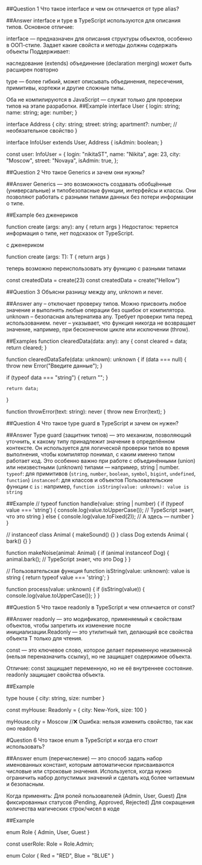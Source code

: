 ##Question 1
Что такое interface и чем он отличается от type alias?

##Answer
interface и type в TypeScript используются для описания типов. Основное отличие:

interface — предназначен для описания структуры объектов, особенно в ООП-стиле. Задает какие свойста и методы должны содержать объекты
Поддерживает:

наследование (extends)
объединение (declaration merging)
может быть расширен повторно

type — более гибкий, может описывать объединения, пересечения, примитивы, кортежи и другие сложные типы.

Оба не компилируются в JavaScript — служат только для проверки типов на этапе разработки.
##Example
interface User {
login: string;
name: string;
age: number;
}

interface Address {
city: string;
street: string;
apartment?: number; // необязательное свойство
}

interface InfoUser extends User, Address {
isAdmin: boolean;
}

const user: InfoUser = {
login: "nikitaST",
name: "Nikita",
age: 23,
city: "Moscow",
street: "Novaya",
isAdmin: true,
};

##Question 2
Что такое Generics и зачем они нужны?

##Answer
Generics — это возможность создавать обобщённые (универсальные) и типобезопасные функции, интерфейсы и классы. Они позволяют работать с разными типами данных без потери информации о типе.

##Example
без дженериков

function create (args: any): any {
return args
}
Недостаток: теряется информация о типе, нет подсказок от TypeScript.

с дженериком

function create <T> (args: T): T {
return args
}

теперь возможно переиспользовать эту функцию с разными типами

const createdData = create<number>(23)
const createdData = create<string>("Hellow")

##Question 3
Объясни разницу между any, unknown и never.

##Answer
any – отключает проверку типов. Можно присвоить любое значение и выполнять любые операции без ошибок от компилятора.
unknown – безопасная альтернатива any. Требует проверки типа перед использованием.
never – указывает, что функция никогда не возвращает значение, например, при бесконечном цикле или исключении (throw).

##Examples
function clearedData(data: any): any {
const cleared = data;
return cleared;
}

function clearedDataSafe(data: unknown): unknown {
if (data === null) {
throw new Error("Введите данные");
}

if (typeof data === "string") {
return "";
}

    return data;

}

function throwError(text: string): never {
throw new Error(text);
}

##Question 4
Что такое type guard в TypeScript и зачем он нужен?

##Answer
Type guard (защитник типов) — это механизм, позволяющий уточнить, к какому типу принадлежит значение в определённом контексте. Он используется для логической проверки типов во время выполнения, чтобы компилятор понимал, с каким именно типом работает код. Это особенно важно при работе с объединёнными (union) или неизвестными (unknown) типами — например, string | number.
`typeof`: для примитивов (`string`, `number`, `boolean`, `symbol`, `bigint`, `undefined`, `function`)
`instanceof`: для классов и объектов
Пользовательские функции с `is` : например, `function isString(value: unknown): value is string`

##Example
// typeof
function handle(value: string | number) {
if (typeof value === 'string') {
console.log(value.toUpperCase()); // TypeScript знает, что это string
} else {
console.log(value.toFixed(2)); // А здесь — number
}
}

// instanceof
class Animal {
makeSound() {}
}
class Dog extends Animal {
bark() {}
}

function makeNoise(animal: Animal) {
if (animal instanceof Dog) {
animal.bark(); // TypeScript знает, что это Dog
}
}

// Пользовательская функция
function isString(value: unknown): value is string {
return typeof value === 'string';
}

function process(value: unknown) {
if (isString(value)) {
console.log(value.toUpperCase());
}
}

##Question 5
Что такое readonly в TypeScript и чем отличается от const?

##Answer
readonly — это модификатор, применяемый к свойствам объектов, чтобы запретить их изменение после инициализации.Readonly<T> — это утилитный тип, делающий все свойства объекта T только для чтения.

const — это ключевое слово, которое делает переменную неизменной (нельзя переназначить ссылку), но не защищает содержимое объекта.

Отличие:
const защищает переменную, но не её внутреннее состояние.
readonly защищает свойства объекта.

##Example

type house {
city: string,
size: number
}

const myHouse: Readonly<house> = {
city: New-York,
size: 100
}

myHouse.city = Moscow //❌ Ошибка: нельзя изменить свойство, так как оно readonly

#Question 6
Что такое enum в TypeScript и когда его стоит использовать?

##Answer
enum (перечисление) — это способ задать набор именованных констант, которым автоматически присваиваются числовые или строковые значения.
Используется, когда нужно ограничить набор допустимых значений и сделать код более читаемым и безопасным.

Когда применять:
Для ролей пользователей (Admin, User, Guest)
Для фиксированных статусов (Pending, Approved, Rejected)
Для сокращения количества магических строк/чисел в коде

##Example

enum Role {
Admin,
User,
Guest
}

const userRole: Role = Role.Admin;

enum Color {
Red = "RED",
Blue = "BLUE"
}
